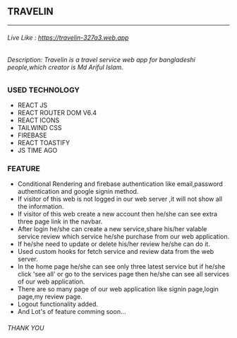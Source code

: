## TRAVELIN

---

###### Live Like : https://travelin-327a3.web.app

###### Description: Travelin is a travel service web app for bangladeshi people,which creator is Md Ariful Islam.

### USED TECHNOLOGY

- REACT JS
- REACT ROUTER DOM V6.4
- REACT ICONS
- TAILWIND CSS
- FIREBASE
- REACT TOASTIFY
- JS TIME AGO

### FEATURE

- Conditional Rendering and firebase authentication like email,password authentication and google signin method.
- If visitor of this web is not logged in our web server ,it will not show all the information.
- If visitor of this web create a new account then he/she can see extra three page link in the navbar.
- After login he/she can create a new service,share his/her valable service review which service he/she purchase from our web application.
- If he/she need to update or delete his/her review he/she can do it.
- Used custom hooks for fetch service and review data from the web server.
- In the home page he/she can see only three latest service but if he/she click 'see all' or go to the services page then he/she can see all services of our web application.
- There are so many page of our web application like signin page,login page,my review page.
- Logout functionality added.
- And Lot's of feature comming soon...

###### THANK YOU
